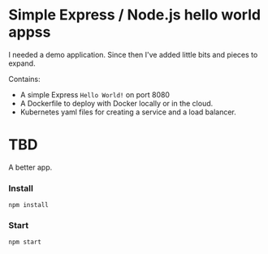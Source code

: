 # Simple Express / Node.js hello world appss

I needed a demo application.  Since then I've added little bits and pieces to expand.

Contains:

  * A simple Express `Hello World!` on port 8080
  * A Dockerfile to deploy with Docker locally or in the cloud.
  * Kubernetes yaml files for creating a service and a load balancer.

# TBD 

A better app.

### Install

```
npm install
```

### Start

```
npm start
```
